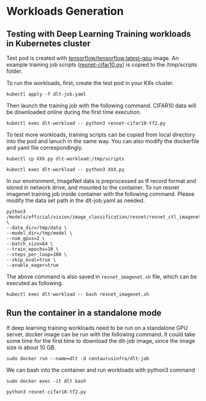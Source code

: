 # Workloads Generation

## Testing with Deep Learning Training workloads in Kubernetes cluster

Test pod is created with [tensorflow/tensorflow:latest-gpu](https://hub.docker.com/r/tensorflow/tensorflow) image. An example training job scripts ([resnet-cifar10.py]()) is copied to the /tmp/scripts folder.

To run the workloads, first, create the test pod in your K8s cluster.

```kubectl apply -f dlt-job.yaml``` 

Then launch the training job with the following command. CIFAR10 data will be downloaded online during the first time execution.

```kubectl exec dlt-workload -- python3 resnet-cifar10-tf2.py```

To test more workloads, training scripts can be copied from local directory into the pod and lanuch in the same way. You can also modify the dockerfile and yaml file correspondingly.

```kubectl cp XXX.py dlt-workload:/tmp/scripts```

```kubectl exec dlt-workload -- python3 XXX.py```

In our environment, ImageNet data is preprocessed as tf record format and stored in network drive, and mounted to the container.
To run resnet imagenet training job inside container with the following command. Please modify the data set path in the dlt-job.yaml as needed. 
```
python3 /models/official/vision/image_classification/resnet/resnet_ctl_imagenet_main.py \
--data_dir=/tmp/data \
--model_dir=/tmp/model \
--num_gpus=2 \
--batch_size=64 \
--train_epochs=10 \
--steps_per_loop=100 \
--skip_eval=true \
--enable_eager=true
```
The above command is also saved in ```resnet_imagenet.sh``` file, which can be executed as following.

```kubectl exec dlt-workload -- bash resnet_imagenet.sh```

## Run the container in a standalone mode
If deep learning training workloads need to be run on a standalone GPU server, docker image can be run with the following command. It could take some time for the first time to download the dlt-job image, since the image size is about 10 GB.

```sudo docker run --name=dlt -d centaurusinfra/dlt-job```

We can bash into the container and run workloads with python3 command

```sudo docker exec -it dlt bash```

```python3 resnet-cifar10-tf2.py```
